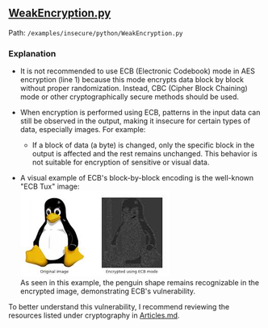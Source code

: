 ## [WeakEncryption.py](../../examples/insecure/python/WeakEncryption.py)
Path: `/examples/insecure/python/WeakEncryption.py`

### Explanation

- It is not recommended to use ECB (Electronic Codebook) mode in AES encryption (line 1) because this mode encrypts data block by block without proper randomization. Instead, CBC (Cipher Block Chaining) mode or other cryptographically secure methods should be used. 

- When encryption is performed using ECB, patterns in the input data can still be observed in the output, making it insecure for certain types of data, especially images. For example:
   - If a block of data (a byte) is changed, only the specific block in the output is affected and the rest remains unchanged. This behavior is not suitable for encryption of sensitive or visual data.

- A visual example of ECB's block-by-block encoding is the well-known "ECB Tux" image:  
  ![ECB Tux Example](../../docs/img/ecb-tux.jpg)  
  As seen in this example, the penguin shape remains recognizable in the encrypted image, demonstrating ECB's vulnerability.

To better understand this vulnerability, I recommend reviewing the resources listed under cryptography in [Articles.md](../../docs/references/Articles.md).
